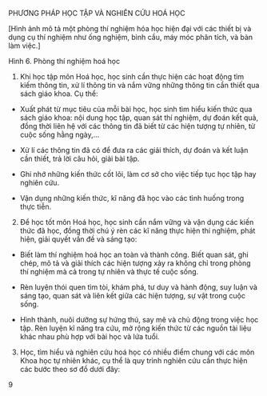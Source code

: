PHƯƠNG PHÁP HỌC TẬP VÀ NGHIÊN CỨU HOÁ HỌC

[Hình ảnh mô tả một phòng thí nghiệm hóa học hiện đại với các thiết bị và dụng cụ thí nghiệm như ống nghiệm, bình cầu, máy móc phân tích, và bàn làm việc.]

Hình 6. Phòng thí nghiệm hoá học

1. Khi học tập môn Hoá học, học sinh cần thực hiện các hoạt động tìm kiếm thông tin, xử lí thông tin và nắm vững những thông tin cần thiết qua sách giáo khoa. Cụ thể:

- Xuất phát từ mục tiêu của mỗi bài học, học sinh tìm hiểu kiến thức qua sách giáo khoa: nội dung học tập, quan sát thí nghiệm, dự đoán kết quả, đồng thời liên hệ với các thông tin đã biết từ các hiện tượng tự nhiên, từ cuộc sống hằng ngày,...

- Xử lí các thông tin đã có để đưa ra các giải thích, dự đoán và kết luận cần thiết, trả lời câu hỏi, giải bài tập.

- Ghi nhớ những kiến thức cốt lõi, làm cơ sở cho việc tiếp tục học tập hay nghiên cứu.

- Vận dụng những kiến thức, kĩ năng đã học vào các tình huống trong thực tiễn.

2. Để học tốt môn Hoá học, học sinh cần nắm vững và vận dụng các kiến thức đã học, đồng thời chú ý rèn các kĩ năng thực hiện thí nghiệm, phát hiện, giải quyết vấn đề và sáng tạo:

- Biết làm thí nghiệm hoá học an toàn và thành công. Biết quan sát, ghi chép, mô tả và giải thích các hiện tượng xảy ra không chỉ trong phòng thí nghiệm mà cả trong tự nhiên và thực tế cuộc sống.

- Rèn luyện thói quen tìm tòi, khám phá, tư duy và hành động, suy luận và sáng tạo, quan sát và liên kết giữa các hiện tượng, sự vật trong cuộc sống.

- Hình thành, nuôi dưỡng sự hứng thú, say mê và chủ động trong việc học tập. Rèn luyện kĩ năng tra cứu, mở rộng kiến thức từ các nguồn tài liệu khác nhau phù hợp với bài học và lứa tuổi.

3. Học, tìm hiểu và nghiên cứu hoá học có nhiều điểm chung với các môn Khoa học tự nhiên khác, cụ thể là quy trình nghiên cứu cần thực hiện các bước theo sơ đồ dưới đây:

9